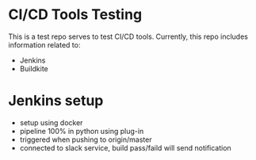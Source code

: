 # CI/CD Tools Testing
This is a test repo serves to test CI/CD tools. Currently, this repo includes information related to:
* Jenkins
* Buildkite

# Jenkins setup
* setup using docker
* pipeline 100% in python using plug-in
* triggered when pushing to origin/master
* connected to slack service, build pass/faild will send notification